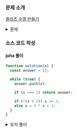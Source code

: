 ### 문제 소개

[콜라츠 수열 만들기](https://school.programmers.co.kr/learn/courses/30/lessons/181919)

<details>
<summary>문제</summary>
<div markdown="1">

모든 자연수 x에 대해서 현재 값이 x이면 x가 짝수일 때는 2로 나누고,
x가 홀수일 때는 3 \* x + 1로 바꾸는 계산을 계속해서 반복하면
언젠가는 반드시 x가 1이 되는지 묻는 문제를 콜라츠 문제라고 부릅니다.

그리고 위 과정에서 거쳐간 모든 수를 기록한 수열을 콜라츠 수열이라고 부릅니다.

계산 결과 1,000 보다 작거나 같은 수에 대해서는 전부 언젠가 1에 도달한다는 것이 알려져 있습니다.
임의의 1,000 보다 작거나 같은 양의 정수 n이 주어질 때 초기값이 n인 콜라츠 수열을 return 하는 solution 함수를 완성해 주세요.

</div>
</details>

### 소스 코드 작성

#### juha 풀이

```js
function solution(x) {
  const answer = [];

  while (true) {
    answer.push(x);

    if (x === 1) return answer;

    if (!(x % 2)) x /= 2;
    else x = 3 * x + 1;
  }
}
```

<details>
<summary>유저 풀이</summary>
<div markdown="2">

```js
function solution(n, arr = []) {
  arr.push(n);

  if (n === 1) return arr;

  if (n % 2 === 0) return solution(n / 2, arr);
  return solution(3 * n + 1, arr);
}
```

</div>
</details>
